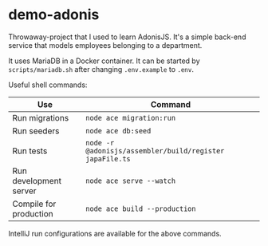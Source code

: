 # demo-adonis
Throwaway-project that I used to learn AdonisJS. It's a simple back-end service that models employees belonging to a department.

It uses MariaDB in a Docker container. It can be started by `scripts/mariadb.sh` after changing `.env.example` to `.env`.

Useful shell commands:

| Use | Command |
|-----|---------|
| Run migrations | `node ace migration:run` |
| Run seeders | `node ace db:seed` |
| Run tests | `node -r @adonisjs/assembler/build/register japaFile.ts` |
| Run development server | `node ace serve --watch` |
| Compile for production | `node ace build --production` |

IntelliJ run configurations are available for the above commands.
